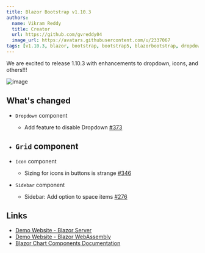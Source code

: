 ```yaml
---
title: Blazor Bootstrap v1.10.3
authors:
  name: Vikram Reddy
  title: Creator
  url: https://github.com/gvreddy04
  image_url: https://avatars.githubusercontent.com/u/2337067
tags: [v1.10.3, blazor, bootstrap, bootstrap5, blazorbootstrap, dropdown, blazordropdown, icon, blazoricon, docs]
---
```


We are excited to release 1.10.3 with enhancements to dropdown, icons, and others!!!

![image](https://i.imgur.com/HkqLwlx.png "Blazor Bootstrap: Dropdown Component")

<!--truncate-->

## What's changed

- `Dropdown` component
  - Add feature to disable Dropdown [#373](https://github.com/vikramlearning/blazorbootstrap/issues/373)

- `Grid` component
  - 

- `Icon` component
  - Sizing for icons in buttons is strange [#346](https://github.com/vikramlearning/blazorbootstrap/issues/346)

- `Sidebar` component
  - Sidebar: Add option to space items [#276](https://github.com/vikramlearning/blazorbootstrap/issues/276)

## Links
- [Demo Website - Blazor Server](https://demos.blazorbootstrap.com/)
- [Demo Website - Blazor WebAssembly](https://demos.getblazorbootstrap.com/)
- [Blazor Chart Components Documentation](https://getblazorbootstrap.com/docs/components/charts)
